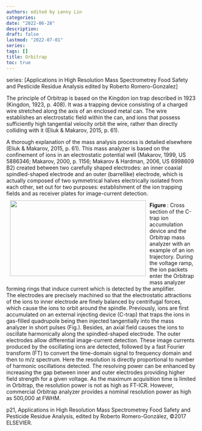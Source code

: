 ```yaml
---
authors: edited by Lenny Lin
categories:
date: "2022-06-28"
description:
draft: false
lastmod: "2022-07-01"
series: 
tags: []
title: Orbitrap
toc: true
---
```


series: [Applications in High Resolution Mass Spectrometrey Food Safety and Pesticide Residue Analysis edited by Roberto Romero-Gonzalez]


<!--more-->
The principle of Orbitrap is based on the Kingdon ion trap described in 1923 (Kingdon, 1923, p. 408). It was a trapping device consisting of a charged wire stretched along the axis of an enclosed metal can. The wire establishes an electrostatic field within the can, and ions that possess sufficiently high tangential velocity orbit the wire, rather than directly colliding with it (Eliuk & Makarov, 2015, p. 61).  

A thorough explanation of the mass analysis process is detailed elsewhere (Eliuk & Makarov, 2015, p. 61). This mass analyzer is based on the confinement of ions in an electrostatic potential well (Makarov, 1999, US 5886346; Makarov, 2000, p. 1156; Makarov & Hardman, 2006, US 6998609 B2) created between two carefully shaped electrodes: an inner coaxial spindled-shaped electrode and an outer (barrellike) electrode, which is actually composed of two symmetrical halves electrically isolated from each other, set out for two purposes: establishment of the ion trapping fields and as receiver plates for image-current detection.   
<img width ="360" height= "200" src = "/docs/images/Screenshot 2022-07-07 152630.png" style ="float: left" HSPACE="10" VSPACE="10"/>
<figcaption><b>Figure </b>: Cross section of the C-trap ion accumulation device and the Orbitrap mass analyzer with an example of an ion trajectory. During the voltage ramp, the ion packets enter the Orbitrap mass analyzer forming rings that induce current which is detected by the amplifier.</figcaption>
The electrodes are precisely machined so that the electrostatic attractions of the ions to inner electrode are finely balanced by centrifugal forces, which cause the ions to orbit around the spindle. Previously, ions are first accumulated on an external injecting device (C-trap) that traps the ions in gas-filled quadrupole being then injected tangentially into the mass analyzer in short pulses (Fig.). Besides, an axial field causes the ions to oscillate harmonically along the spindled-shaped electrode. The outer electrodes allow differential image-current detection. These image currents produced by the oscillating ions are detected, followed by a fast Fourier transform (FT) to convert the time-domain signal to frequency domain and then to m/z spectrum. Here the resolution is directly proportional to number of harmonic oscillations detected. The resolving power can be enhanced by increasing the gap between inner and outer electrodes providing higher field strength for a given voltage. As the maximum acquisition time is limited in Orbitrap, the resolution power is not as high as FT-ICR. However, commercial Orbitrap analyzer provides a nominal resolution power as high as 500,000 at FWHM. 

p21, Applications in High Resolution Mass Spectrometrey Food Safety and Pesticide Residue Analysis, edited by Roberto Romero-Gonz&#225;lez, &copy;2017 ELSEVIER.